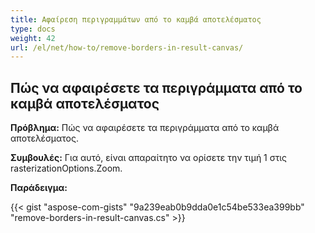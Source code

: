 ```yaml
---
title: Αφαίρεση περιγραμμάτων από το καμβά αποτελέσματος
type: docs
weight: 42
url: /el/net/how-to/remove-borders-in-result-canvas/
---
```


## **Πώς να αφαιρέσετε τα περιγράμματα από το καμβά αποτελέσματος**

**Πρόβλημα:** Πώς να αφαιρέσετε τα περιγράμματα από το καμβά αποτελέσματος.

**Συμβουλές:** Για αυτό, είναι απαραίτητο να ορίσετε την τιμή 1 στις rasterizationOptions.Zoom.

**Παράδειγμα:**

{{< gist "aspose-com-gists" "9a239eab0b9dda0e1c54be533ea399bb" "remove-borders-in-result-canvas.cs" >}}
